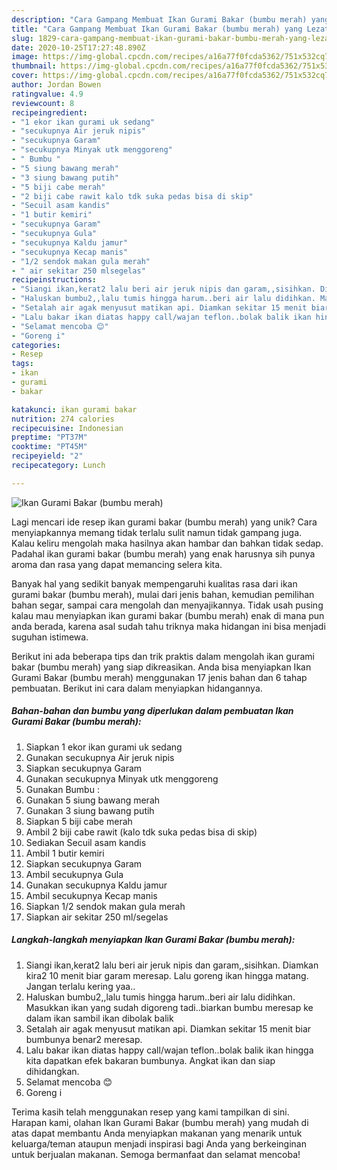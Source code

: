 ```yaml
---
description: "Cara Gampang Membuat Ikan Gurami Bakar (bumbu merah) yang Lezat"
title: "Cara Gampang Membuat Ikan Gurami Bakar (bumbu merah) yang Lezat"
slug: 1829-cara-gampang-membuat-ikan-gurami-bakar-bumbu-merah-yang-lezat
date: 2020-10-25T17:27:48.890Z
image: https://img-global.cpcdn.com/recipes/a16a77f0fcda5362/751x532cq70/ikan-gurami-bakar-bumbu-merah-foto-resep-utama.jpg
thumbnail: https://img-global.cpcdn.com/recipes/a16a77f0fcda5362/751x532cq70/ikan-gurami-bakar-bumbu-merah-foto-resep-utama.jpg
cover: https://img-global.cpcdn.com/recipes/a16a77f0fcda5362/751x532cq70/ikan-gurami-bakar-bumbu-merah-foto-resep-utama.jpg
author: Jordan Bowen
ratingvalue: 4.9
reviewcount: 8
recipeingredient:
- "1 ekor ikan gurami uk sedang"
- "secukupnya Air jeruk nipis"
- "secukupnya Garam"
- "secukupnya Minyak utk menggoreng"
- " Bumbu "
- "5 siung bawang merah"
- "3 siung bawang putih"
- "5 biji cabe merah"
- "2 biji cabe rawit kalo tdk suka pedas bisa di skip"
- "Secuil asam kandis"
- "1 butir kemiri"
- "secukupnya Garam"
- "secukupnya Gula"
- "secukupnya Kaldu jamur"
- "secukupnya Kecap manis"
- "1/2 sendok makan gula merah"
- " air sekitar 250 mlsegelas"
recipeinstructions:
- "Siangi ikan,kerat2 lalu beri air jeruk nipis dan garam,,sisihkan. Diamkan kira2 10 menit biar garam meresap. Lalu goreng ikan hingga matang. Jangan terlalu kering yaa.."
- "Haluskan bumbu2,,lalu tumis hingga harum..beri air lalu didihkan. Masukkan ikan yang sudah digoreng tadi..biarkan bumbu meresap ke dalam ikan sambil ikan dibolak balik"
- "Setalah air agak menyusut matikan api. Diamkan sekitar 15 menit biar bumbunya benar2 meresap."
- "Lalu bakar ikan diatas happy call/wajan teflon..bolak balik ikan hingga kita dapatkan efek bakaran bumbunya. Angkat ikan dan siap dihidangkan."
- "Selamat mencoba 😊"
- "Goreng i"
categories:
- Resep
tags:
- ikan
- gurami
- bakar

katakunci: ikan gurami bakar 
nutrition: 274 calories
recipecuisine: Indonesian
preptime: "PT37M"
cooktime: "PT45M"
recipeyield: "2"
recipecategory: Lunch

---
```



![Ikan Gurami Bakar (bumbu merah)](https://img-global.cpcdn.com/recipes/a16a77f0fcda5362/751x532cq70/ikan-gurami-bakar-bumbu-merah-foto-resep-utama.jpg)

Lagi mencari ide resep ikan gurami bakar (bumbu merah) yang unik? Cara menyiapkannya memang tidak terlalu sulit namun tidak gampang juga. Kalau keliru mengolah maka hasilnya akan hambar dan bahkan tidak sedap. Padahal ikan gurami bakar (bumbu merah) yang enak harusnya sih punya aroma dan rasa yang dapat memancing selera kita.

Banyak hal yang sedikit banyak mempengaruhi kualitas rasa dari ikan gurami bakar (bumbu merah), mulai dari jenis bahan, kemudian pemilihan bahan segar, sampai cara mengolah dan menyajikannya. Tidak usah pusing kalau mau menyiapkan ikan gurami bakar (bumbu merah) enak di mana pun anda berada, karena asal sudah tahu triknya maka hidangan ini bisa menjadi suguhan istimewa.




Berikut ini ada beberapa tips dan trik praktis dalam mengolah ikan gurami bakar (bumbu merah) yang siap dikreasikan. Anda bisa menyiapkan Ikan Gurami Bakar (bumbu merah) menggunakan 17 jenis bahan dan 6 tahap pembuatan. Berikut ini cara dalam menyiapkan hidangannya.

<!--inarticleads1-->

##### Bahan-bahan dan bumbu yang diperlukan dalam pembuatan Ikan Gurami Bakar (bumbu merah):

1. Siapkan 1 ekor ikan gurami uk sedang
1. Gunakan secukupnya Air jeruk nipis
1. Siapkan secukupnya Garam
1. Gunakan secukupnya Minyak utk menggoreng
1. Gunakan  Bumbu :
1. Gunakan 5 siung bawang merah
1. Gunakan 3 siung bawang putih
1. Siapkan 5 biji cabe merah
1. Ambil 2 biji cabe rawit (kalo tdk suka pedas bisa di skip)
1. Sediakan Secuil asam kandis
1. Ambil 1 butir kemiri
1. Siapkan secukupnya Garam
1. Ambil secukupnya Gula
1. Gunakan secukupnya Kaldu jamur
1. Ambil secukupnya Kecap manis
1. Siapkan 1/2 sendok makan gula merah
1. Siapkan  air sekitar 250 ml/segelas




<!--inarticleads2-->

##### Langkah-langkah menyiapkan Ikan Gurami Bakar (bumbu merah):

1. Siangi ikan,kerat2 lalu beri air jeruk nipis dan garam,,sisihkan. Diamkan kira2 10 menit biar garam meresap. Lalu goreng ikan hingga matang. Jangan terlalu kering yaa..
1. Haluskan bumbu2,,lalu tumis hingga harum..beri air lalu didihkan. Masukkan ikan yang sudah digoreng tadi..biarkan bumbu meresap ke dalam ikan sambil ikan dibolak balik
1. Setalah air agak menyusut matikan api. Diamkan sekitar 15 menit biar bumbunya benar2 meresap.
1. Lalu bakar ikan diatas happy call/wajan teflon..bolak balik ikan hingga kita dapatkan efek bakaran bumbunya. Angkat ikan dan siap dihidangkan.
1. Selamat mencoba 😊
1. Goreng i




Terima kasih telah menggunakan resep yang kami tampilkan di sini. Harapan kami, olahan Ikan Gurami Bakar (bumbu merah) yang mudah di atas dapat membantu Anda menyiapkan makanan yang menarik untuk keluarga/teman ataupun menjadi inspirasi bagi Anda yang berkeinginan untuk berjualan makanan. Semoga bermanfaat dan selamat mencoba!
